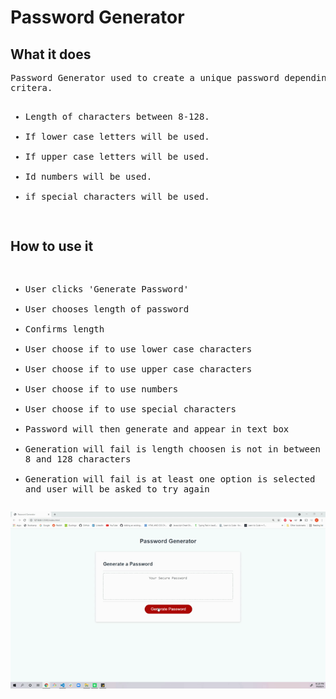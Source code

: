 # Password Generator


## What it does
<pre>
Password Generator used to create a unique password depending on user chose of the following
critera.
<ul>
<li>Length of characters between 8-128.</li>
<li>If lower case letters will be used.</li>
<li>If upper case letters will be used.</li>
<li>Id numbers will be used.</li>
<li>if special characters will be used.</li>
</pre>

## How to use it
<pre>
<ul>
<li>User clicks 'Generate Password'</li>
<li>User chooses length of password</li>
<li>Confirms length</li>
<li>User choose if to use lower case characters</li>
<li>User choose if to use upper case characters</li>
<li>User choose if to use numbers</li>
<li>User choose if to use special characters</li>
<li>Password will then generate and appear in text box</li>
<li>Generation will fail is length choosen is not in between
8 and 128 characters</li>
<li>Generation will fail is at least one option is selected 
and user will be asked to try again</i>
</pre>

<img src='Password-Generator.gif'>


